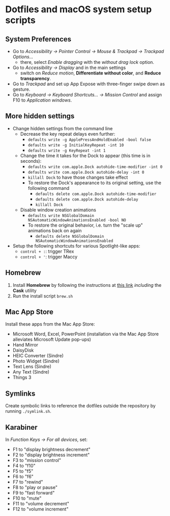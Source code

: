# Dotfiles and macOS system setup scripts

## System Preferences
+ Go to _Accessibility -> Pointer Control -> Mouse & Trackpad -> Trackpad Options..._
    + there, select _Enable dragging_ with the _without drag lock_ option.
+ Go to _Accessibility -> Display_ and in the main settings
    + switch on _Reduce motion_, __Differentiate without color__, and __Reduce transparency__.
+ Go to _Trackpad_ and set up App Expose with three-finger swipe down as gesture.
+ Go to _Keyboard -> Keyboard Shortcuts... -> Mission Control_ and assign F10 to _Application windows_.

## More hidden settings
+ Change hidden settings from the command line
    + Decrease the key repeat delays even further:
        + `defaults write -g ApplePressAndHoldEnabled -bool false`
        + `defaults write -g InitialKeyRepeat -int 10`
        + `defaults write -g KeyRepeat -int 1`
    + Change the time it takes for the Dock to appear (this time is in seconds):
        + `defaults write com.apple.Dock autohide-time-modifier -int 0`
        + `defaults write com.apple.Dock autohide-delay -int 0`
        + `killall Dock` to have those changes take effect
        + To restore the Dock's appearance to its original setting, use the following command
            + `defaults delete com.apple.Dock autohide-time-modifier`
            + `defaults delete com.apple.Dock autohide-delay`
            + `killall Dock`
    + Disable window creation animations
        + `defaults write NSGlobalDomain NSAutomaticWindowAnimationsEnabled -bool NO`
        + To restore the original behavior, i.e. turn the "scale up" animations back on again
            + `defaults delete NSGlobalDomain NSAutomaticWindowAnimationsEnabled`
+ Setup the following shortcuts for various Spotlight-like apps:
    + `control + :`: trigger TRex
    + `control + '`: trigger Maccy

## Homebrew
1. Install __Homebrew__ by following the instructions at [this link](https://brew.sh/) _including_ the __Cask__ utility
2. Run the install script `brew.sh`

## Mac App Store
Install these apps from the Mac App Store:
+ Microsoft Word, Excel, PowerPoint (installation via the Mac App Store alleviates Microsoft Update pop-ups)
+ Hand Mirror
+ DaisyDisk
+ HEIC Converter (Sindre)
+ Photo Widget (Sindre)
+ Text Lens (Sindre)
+ Any Text (Sindre)
+ Things 3

## Symlinks
Create symbolic links to reference the dotfiles outside the repository by running `./symlink.sh`.

## Karabiner
In _Function Keys -> For all devices_, set:
+ F1 to "display brightness decrement"
+ F2 to "display brightness increment"
+ F3 to "mission control"
+ F4 to "f10"
+ F5 to "f5"
+ F6 to "f6"
+ F7 to "rewind"
+ F8 to "play or pause"
+ F9 to "fast forward"
+ F10 to "mute"
+ F11 to "volume decrement"
+ F12 to "volume increment"
